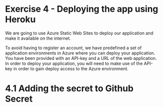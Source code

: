 # Exercise 4 - Deploying the app using Heroku

We are going to use Azure Static Web Sites to deploy our application and make it available on the internet. 

To avoid having to register an account, we have predefined a set of application environments in Azure where you can deploy your application. You have been provided with an API-key and a URL of the web application. In order to deploy your application, you will need to make use of the API-key in order to gain deploy access to the Azure environment.


# 4.1 Adding the secret to Github Secret

